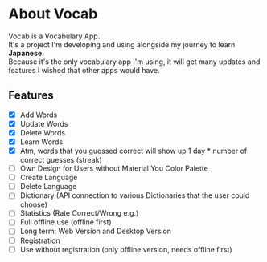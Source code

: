 # About Vocab

Vocab is a Vocabulary App.  
It's a project I'm developing and using alongside my journey to learn **Japanese**.  
Because it's the only vocabulary app I'm using, it will get many updates and features I wished that other apps would have.

## Features

- [x] Add Words
- [x] Update Words
- [x] Delete Words
- [x] Learn Words
- [x] Atm, words that you guessed correct will show up 1 day * number of correct guesses (streak)
- [ ] Own Design for Users without Material You Color Palette
- [ ] Create Language
- [ ] Delete Language
- [ ] Dictionary (API connection to various Dictionaries that the user could choose)
- [ ] Statistics (Rate Correct/Wrong e.g.)
- [ ] Full offline use (offline first)
- [ ] Long term: Web Version and Desktop Version
- [ ] Registration
- [ ] Use without registration (only offline version, needs offline first)